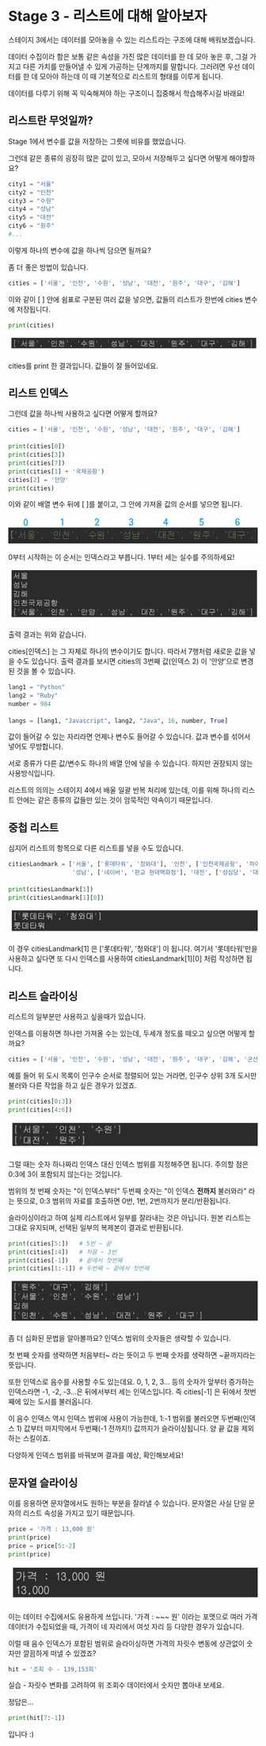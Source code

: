 # Stage 3 - 리스트에 대해 알아보자

스테이지 3에서는 데이터를 모아놓을 수 있는 리스트라는 구조에 대해 배워보겠습니다.

데이터 수집이라 함은 보통 같은 속성을 가진 많은 데이터를 한 데 모아 놓은 후, 그걸 가지고 다른 가치를 만들어낼 수 있게 가공하는 단계까지를 말합니다. 그러려면 우선 데이터를 한 데 모아야 하는데 이 때 기본적으로 리스트의 형태를 이루게 됩니다.

데이터를 다루기 위해 꼭 익숙해져야 하는 구조이니 집중해서 학습해주시길 바래요!

## 리스트란 무엇일까?

Stage 1에서 변수를 값을 저장하는 그릇에 비유를 했었습니다.

그런데 같은 종류의 굉장히 많은 값이 있고, 모아서 저장해두고 싶다면 어떻게 해야할까요?

```python
city1 = "서울"
city2 = "인천"
city3 = "수원"
city4 = "성남"
city5 = "대전"
city6 = "원주"
#...
```

이렇게 하나의 변수에 값을 하나씩 담으면 될까요?

좀 더 좋은 방법이 있습니다.

```python
cities = ['서울', '인천', '수원', '성남', '대전', '원주', '대구', '김해']
```

이와 같이 \[ \] 안에 쉼표로 구분된 여러 값을 넣으면, 값들의 리스트가 한번에 cities 변수에 저장됩니다.

```python
print(cities)
```

![](../.gitbook/assets/image%20%28301%29.png)

cities를 print 한 결과입니다. 값들이 잘 들어있네요.

## 리스트 인덱스

그런데 값을 하나씩 사용하고 싶다면 어떻게 할까요?

```python
cities = ['서울', '인천', '수원', '성남', '대전', '원주', '대구', '김해']

print(cities[0])
print(cities[3])
print(cities[7])
print(cities[1] + '국제공항')
cities[2] = '안양'
print(cities)
```

이와 같이 배열 변수 뒤에 \[ \]를 붙이고, 그 안에 가져올 값의 순서를 넣으면 됩니다.

![](../.gitbook/assets/image%20%28281%29.png)

0부터 시작하는 이 순서는 인덱스라고 부릅니다. 1부터 세는 실수를 주의하세요!

![](../.gitbook/assets/image%20%2832%29.png)

출력 결과는 위와 같습니다.

cities\[인덱스\] 는 그 자체로 하나의 변수이기도 합니다. 따라서 7행처럼 새로운 값을 넣을 수도 있습니다. 출력 결과를 보시면 cities의 3번째 값\(인덱스 2\) 이 '안양'으로 변경된 것을 볼 수 있습니다.

```python
lang1 = "Python"
lang2 = "Ruby"
number = 984

langs = [lang1, "Javascript", lang2, "Java", 16, number, True]
```

값이 들어갈 수 있는 자리라면 언제나 변수도 들어갈 수 있습니다. 값과 변수를 섞어서 넣어도 무방합니다.

서로 종류가 다른 값/변수도 하나의 배열 안에 넣을 수 있습니다. 하지만 권장되지 않는 사용방식입니다.

리스트의 의의는 스테이지 4에서 배울 일괄 반복 처리에 있는데, 이를 위해 하나의 리스트 안에는 같은 종류의 값들만 있는 것이 암묵적인 약속이기 때문입니다.

## 중첩 리스트

심지어 리스트의 항목으로 다른 리스트를 넣을 수도 있습니다.

```python
citiesLandmark = ['서울', ['롯데타워', '청와대'], '인천', ['인천국제공항', '차이나타운'], '수원', ['수원 화성', '박지성로'],
                  '성남', ['네이버', '판교 현대백화점'], '대전', ['성심당', '대전엑스포']]

print(citiesLandmark[1])
print(citiesLandmark[1][0])
```

![&#xCD9C;&#xB825; &#xACB0;&#xACFC;](../.gitbook/assets/image%20%2811%29.png)

이 경우 citiesLandmark\[1\] 은 \['롯데타워', '청와대'\] 이 됩니다. 여기서 '롯데타워'만을 사용하고 싶다면 또 다시 인덱스를 사용하여 citiesLandmark\[1\]\[0\] 처럼 작성하면 됩니다.

## 리스트 슬라이싱

리스트의 일부분만 사용하고 싶을때가 있습니다.

인덱스를 이용하면 하나만 가져올 수는 있는데, 두세개 정도를 떼오고 싶으면 어떻게 할까요?

```python
cities = ['서울', '인천', '수원', '성남', '대전', '원주', '대구', '김해', '군산', '경주', '청주']
```

예를 들어 위 도시 목록이 인구수 순서로 정렬되어 있는 거라면, 인구수 상위 3개 도시만 불러와 다른 작업을 하고 싶은 경우가 있겠죠.

```python
print(cities[0:3])
print(cities[4:6])
```

![&#xCD9C;&#xB825; &#xACB0;&#xACFC;](../.gitbook/assets/image%20%28247%29.png)

그럴 때는 숫자 하나짜리 인덱스 대신 인덱스 범위를 지정해주면 됩니다. 주의할 점은 0:3에 3이 포함되지 않는다는 것입니다.

범위의 첫 번째 숫자는 "이 인덱스부터" 두번째 숫자는 "이 인덱스 **전까지** 불러와라" 라는 뜻으로, 0:3 범위의 자료를 호출하면 0번, 1번, 2번까지가 분리/반환됩니다.

슬라이싱이라고 하여 실제 리스트에서 일부를 잘라내는 것은 아닙니다. 원본 리스트는 그대로 유지되며, 선택된 일부의 복제본이 결과로 반환됩니다.

```python
print(cities[5:])   # 5번 ~ 끝
print(cities[:4])   # 처음 ~ 3번
print(cities[-1])   # 끝에서 첫번째
print(cities[1:-1]) # 두번째 ~ 끝에서 첫번째
```

![&#xCD9C;&#xB825; &#xACB0;&#xACFC;](../.gitbook/assets/image%20%28361%29.png)

좀 더 심화된 문법을 알아볼까요? 인덱스 범위의 숫자들은 생략할 수 있습니다.

첫 번째 숫자를 생략하면 처음부터~ 라는 뜻이고 두 번째 숫자를 생략하면 ~끝까지라는 뜻입니다.

또한 인덱스로 음수를 사용할 수도 있는데요. 0, 1, 2, 3... 등의 숫자가 앞부터 증가하는 인덱스라면 -1, -2, -3...은 뒤에서부터 세는 인덱스입니다. 즉 cities\[-1\] 은 뒤에서 첫번째에 있는 도시를 불러옵니다.

이 음수 인덱스 역시 인덱스 범위에 사용이 가능한데, 1:-1 범위를 불러오면 두번째\(인덱스 1\) 값부터 마지막에서 두번째\(-1 전까지!\) 값까지가 슬라이싱됩니다. 양 끝 값을 제외하는 스킬이죠.

다양하게 인덱스 범위를 바꿔보며 결과를 예상, 확인해보세요!

## 문자열 슬라이싱

이를 응용하면 문자열에서도 원하는 부분을 잘라낼 수 있습니다. 문자열은 사실 단일 문자의 리스트 속성을 가지고 있기 때문입니다.

```python
price = '가격 : 13,000 원'
print(price)
price = price[5:-2]
print(price)
```

![&#xCD9C;&#xB825; &#xACB0;&#xACFC;](../.gitbook/assets/image%20%28391%29.png)

이는 데이터 수집에서도 유용하게 쓰입니다. '가격 : ~~~ 원' 이라는 포맷으로 여러 가격 데이터가 수집되었을 때, 가격이 네 자리에서 여섯 자리 등 다양한 경우가 있습니다.

이럴 때 음수 인덱스가 포함된 범위로 슬라이싱하면 가격의 자릿수 변동에 상관없이 숫자만 깔끔하게 떠낼 수 있겠죠?

```python
hit = '조회 수 - 139,153회'
```

실습 - 자릿수 변화를 고려하여 위 조회수 데이터에서 숫자만 뽑아내 보세요.

정답은...

```python
print(hit[7:-1])
```

입니다 :\)


